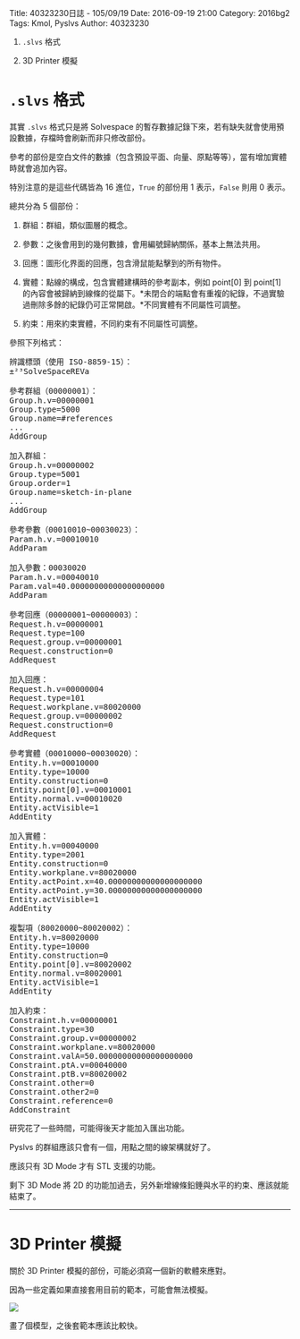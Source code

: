 Title: 40323230日誌 - 105/09/19
Date: 2016-09-19 21:00
Category: 2016bg2
Tags: Kmol, Pyslvs
Author: 40323230

1. `.slvs` 格式

1. 3D Printer 模擬

<!-- PELICAN_END_SUMMARY -->

`.slvs` 格式
===

其實 `.slvs` 格式只是將 Solvespace 的暫存數據記錄下來，若有缺失就會使用預設數據，存檔時會刷新而非只修改部份。

參考的部份是空白文件的數據（包含預設平面、向量、原點等等），當有增加實體時就會追加內容。

特別注意的是這些代碼皆為 16 進位，`True` 的部份用 1 表示，`False` 則用 0 表示。

總共分為 5 個部份：

1. 群組：群組，類似圖層的概念。

1. 參數：之後會用到的幾何數據，會用編號歸納關係，基本上無法共用。

1. 回應：圖形化界面的回應，包含滑鼠能點擊到的所有物件。

1. 實體：點線的構成，包含實體建構時的參考副本，例如 point[0] 到 point[1] 的內容會被歸納到線條的從屬下。*未閉合的端點會有重複的紀錄，不過實驗過刪除多餘的紀錄仍可正常開啟。*不同實體有不同屬性可調整。

1. 約束：用來約束實體，不同約束有不同屬性可調整。

參照下列格式：

<pre>
辨識標頭（使用 ISO-8859-15）：
±²³SolveSpaceREVa

參考群組（00000001）：
Group.h.v=00000001
Group.type=5000
Group.name=#references
...
AddGroup

加入群組：
Group.h.v=00000002
Group.type=5001
Group.order=1
Group.name=sketch-in-plane
...
AddGroup

參考參數（00010010~00030023）：
Param.h.v.=00010010
AddParam

加入參數：00030020
Param.h.v.=00040010
Param.val=40.00000000000000000000
AddParam

參考回應（00000001~00000003）：
Request.h.v=00000001
Request.type=100
Request.group.v=00000001
Request.construction=0
AddRequest

加入回應：
Request.h.v=00000004
Request.type=101
Request.workplane.v=80020000
Request.group.v=00000002
Request.construction=0
AddRequest

參考實體（00010000~00030020）：
Entity.h.v=00010000
Entity.type=10000
Entity.construction=0
Entity.point[0].v=00010001
Entity.normal.v=00010020
Entity.actVisible=1
AddEntity

加入實體：
Entity.h.v=00040000
Entity.type=2001
Entity.construction=0
Entity.workplane.v=80020000
Entity.actPoint.x=40.00000000000000000000
Entity.actPoint.y=30.00000000000000000000
Entity.actVisible=1
AddEntity

複製項（80020000~80020002）：
Entity.h.v=80020000
Entity.type=10000
Entity.construction=0
Entity.point[0].v=80020002
Entity.normal.v=80020001
Entity.actVisible=1
AddEntity

加入約束：
Constraint.h.v=00000001
Constraint.type=30
Constraint.group.v=00000002
Constraint.workplane.v=80020000
Constraint.valA=50.00000000000000000000
Constraint.ptA.v=00040000
Constraint.ptB.v=80020002
Constraint.other=0
Constraint.other2=0
Constraint.reference=0
AddConstraint
</pre>

研究花了一些時間，可能得後天才能加入匯出功能。

Pyslvs 的群組應該只會有一個，用點之間的線架構就好了。

應該只有 3D Mode 才有 STL 支援的功能。

剩下 3D Mode 將 2D 的功能加過去，另外新增線條鉛錘與水平的約束、應該就能結束了。

<hr>

3D Printer 模擬
===

關於 3D Printer 模擬的部份，可能必須寫一個新的軟體來應對。

因為一些定義如果直接套用目前的範本，可能會無法模擬。

![](https://raw.githubusercontent.com/coursemdetw/project_site_files/gh-pages/files/2016spring/g2/Python_solvespace/0919_01.jpg)

畫了個模型，之後套範本應該比較快。